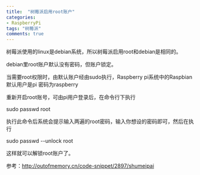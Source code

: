 ```yaml
---
title:  "树莓派启用root账户"
categories:
- RaspberryPi
tags: "树莓派"
comments: true
---
```


树莓派使用的linux是debian系统，所以树莓派启用root和debian是相同的。

debian里root账户默认没有密码，但账户锁定。

当需要root权限时，由默认账户经由sudo执行，Raspberry pi系统中的Raspbian默认用户是pi 密码为raspberry

<!-- more -->

重新开启root账号，可由pi用户登录后，在命令行下执行

  sudo passwd root

执行此命令后系统会提示输入两遍的root密码，输入你想设的密码即可，然后在执行

  sudo passwd --unlock root

这样就可以解锁root账户了。

参考：http://outofmemory.cn/code-snippet/2897/shumeipai
